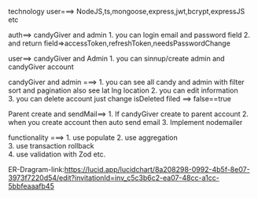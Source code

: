 technology user===> NodeJS,ts,mongoose,express,jwt,bcrypt,expressJS etc

auth==> candyGiver and admin
       1. you can login email and password field 
       2. and return field=>accessToken,refreshToken,needsPasswordChange


user==> candyGiver and Admin
       1. you can sinnup/create admin and candyGiver account
       

candyGiver and admin ===>
       1. you can see all candy and admin with filter sort and pagination also 
          see lat lng location
       2. you can edit information       
       3. you can delete account just change isDeleted filed ==> false==true


Parent create and sendMail==>
       1. If candyGiver create to parent account
       2. when you create account then auto send email
       3. Implement nodemailer        
           

functionality ===>
       1. use populate
       2. use aggregation  
       3. use transaction rollback  
       4. use validation with Zod etc.
     


ER-Dragram-link:https://lucid.app/lucidchart/8a208298-0992-4b5f-8e07-3973f7220d54/edit?invitationId=inv_c5c3b6c2-ea07-48cc-a1cc-5bbfeaaafb45